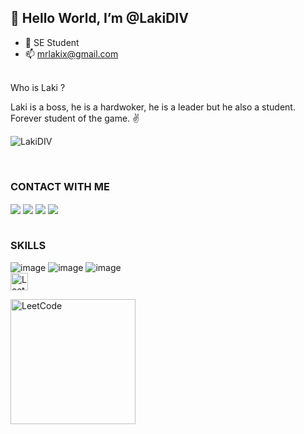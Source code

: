 ## 👋 Hello World, I’m @LakiDIV
- 👀 SE Student
- 📫 mrlakix@gmail.com

</br>
Who is Laki ?  

Laki is a boss, he is a hardwoker, he is a leader but he also a student.  
Forever student of the game. ✌️


<p align="left"> <img src="https://komarev.com/ghpvc/?username=LakiDIV" alt="LakiDIV" /> </p> <br />


<!---
LakiDIV/LakiDIV is a ✨ special ✨ repository because its `README.md` (this file) appears on your GitHub profile.
You can click the Preview link to take a look at your changes.
--->
### CONTACT WITH ME
<div align="left">
<a href="https://www.instagram.com/mr_laki__/"><img align="center" src="https://img.shields.io/badge/INSTAGRAM-C841AC?style=for-the-badge&logo=instagram&logoColor=white"></a>
<a href="https://www.linkedin.com/in/xlaki/"><img align="center" src="https://img.shields.io/badge/LINKEDIN-1666C2?style=for-the-badge&logo=linkedin&logoColor=white"></a>
<a href="https://www.facebook.com/izlaki"> <img align="center" src="https://img.shields.io/badge/FACEBOOK-1666C2?style=for-the-badge&logo=facebook&logoColor=white"></a>
<a href="https://www.youtube.com/@LakiDIV"> <img align="center" src="https://img.shields.io/badge/YOUTUBE-ed3833?style=for-the-badge&logo=youtube&logoColor=white"></a> 
</div>
<br />

### SKILLS
![image](https://user-images.githubusercontent.com/51769692/201214342-4202eeb4-023a-4b6a-b34d-d00f6fce9a95.png)
![image](https://user-images.githubusercontent.com/51769692/201214357-d25f232f-0942-4060-b970-e3a5cd23ff25.png)
![image](https://user-images.githubusercontent.com/51769692/201214417-b55ff25a-dff4-471c-aef2-73b5fa3451e5.png)
<br/>
<img alt="LeetCode" height="28px" src="https://pboverflow.programadoresbrasil.com.br/uploads/default/original/2X/d/d9dc004be53fe32b9a9e97208cce02e9d64ffb3b.jpeg" /></a>

<!-- ![image](https://user-images.githubusercontent.com/51769692/201214367-ec7e69c5-195c-4efa-a429-6c27d371e278.png)
![image](https://user-images.githubusercontent.com/51769692/201214383-ac979fec-4e17-4506-a53a-f07ea4df9c7f.png)
![image](https://user-images.githubusercontent.com/51769692/201214399-2b1a8b6a-eff0-4e43-b477-86861757d7f7.png) -->

<a href="https://leetcode.com/LakiDIV/"> <img alt="LeetCode" width="200px" src="https://user-images.githubusercontent.com/51769692/201215829-5367859a-9381-4fda-8458-3a6b63c7f823.png" /></a>

